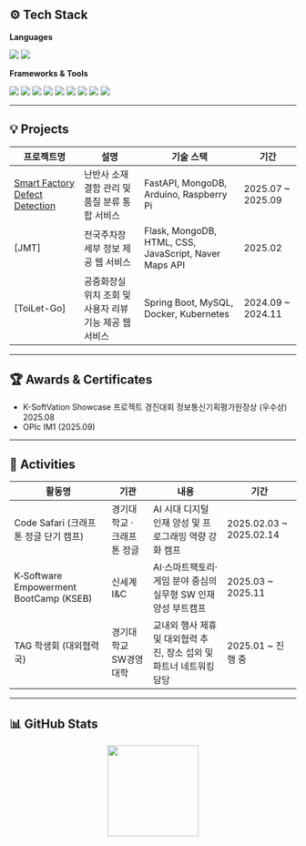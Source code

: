 
## ⚙️ Tech Stack

**Languages**
<p>
  <img src="https://img.shields.io/badge/Java-007396?style=for-the-badge&logo=openjdk&logoColor=white"/>
  <img src="https://img.shields.io/badge/Python-3776AB?style=for-the-badge&logo=python&logoColor=white"/>
</p>

**Frameworks & Tools**
<p>
  <img src="https://img.shields.io/badge/Spring Boot-6DB33F?style=for-the-badge&logo=springboot&logoColor=white"/>
  <img src="https://img.shields.io/badge/FastAPI-009688?style=for-the-badge&logo=fastapi&logoColor=white"/>
  <img src="https://img.shields.io/badge/flask-%23000000.svg?&style=for-the-badge&logo=flask&logoColor=white" />
  <img src="https://img.shields.io/badge/mysql-%234479A1.svg?&style=for-the-badge&logo=mysql&logoColor=white" />
  <img src="https://img.shields.io/badge/mongodb-%2347A248.svg?&style=for-the-badge&logo=mongodb&logoColor=white" />
  <img src="https://img.shields.io/badge/AWS-232F3E?style=for-the-badge&logo=amazonaws&logoColor=white"/>
  <img src="https://img.shields.io/badge/git-%23F05032.svg?&style=for-the-badge&logo=git&logoColor=white" />
  <img src="https://img.shields.io/badge/github-%23181717.svg?&style=for-the-badge&logo=github&logoColor=white" />
  <img src="https://img.shields.io/badge/notion-%23000000.svg?&style=for-the-badge&logo=notion&logoColor=white" />
</p>

---

## 💡 Projects

| 프로젝트명 | 설명 | 기술 스택 | 기간 |
|-------------|------|------------|------|
| [Smart Factory Defect Detection](https://github.com/ai-feat-3-scratch-defect-tuning) | 난반사 소재 결함 관리 및 품질 분류 통합 서비스 | FastAPI, MongoDB, Arduino, Raspberry Pi | 2025.07 ~ 2025.09 |
| [JMT] | 전국주차장 세부 정보 제공 웹 서비스 | Flask, MongoDB, HTML, CSS, JavaScript, Naver Maps API | 2025.02 |
| [ToiLet-Go] | 공중화장실 위치 조회 및 사용자 리뷰 기능 제공 웹 서비스 | Spring Boot, MySQL, Docker, Kubernetes | 2024.09 ~ 2024.11 |

---

## 🏆 Awards & Certificates

- K-SoftVation Showcase 프로젝트 경진대회 정보통신기획평가원장상 (우수상) 2025.08
- OPIc IM1 (2025.09)

---

## 🎯 Activities

| 활동명 | 기관 | 내용 | 기간 |
|--------|------|------|------|
| Code Safari (크래프톤 정글 단기 캠프) | 경기대학교 · 크래프톤 정글 | AI 시대 디지털 인재 양성 및 프로그래밍 역량 강화 캠프 | 2025.02.03 ~ 2025.02.14 |
| K‑Software Empowerment BootCamp (KSEB) | 신세계 I&C | AI·스마트팩토리·게임 분야 중심의 실무형 SW 인재 양성 부트캠프 | 2025.03 ~ 2025.11 |
| TAG 학생회 (대외협력국) | 경기대학교 SW경영대학 | 교내외 행사 제휴 및 대외협력 추진, 장소 섭외 및 파트너 네트워킹 담당 | 2025.01 ~ 진행 중 |

---

## 📊 GitHub Stats

<p align="center">
  <img height="160em" src="https://github-readme-stats.vercel.app/api?username=Kyunghk&show_icons=true&theme=tokyonight" />
  <!-- <img height="160em" src="https://github-readme-stats.vercel.app/api/top-langs/?username=Kyunghk&layout=compact&theme=tokyonight" /> -->
</p>

